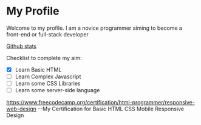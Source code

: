 # My Profile

Welcome to my profile. I am a novice programmer aiming to become a front-end or full-stack developer

[Github stats](https://github-readme-stats.vercel.app/api?username=Liftoff-KA)

Checklist to complete my aim:
* [x] Learn Basic HTML
* [ ] Learn Complex Javascript 
* [ ] Learn some CSS Libraries
* [ ] Learn some server-side language

https://www.freecodecamp.org/certification/html-programmer/responsive-web-design 
--My Certification for Basic HTML CSS Mobile Responsive Design
